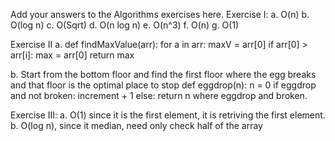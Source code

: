 Add your answers to the Algorithms exercises here.
Exercise I:
a. O(n)
b. O(log n)
c. O(Sqrt)
d. O(n log n)
e. O(n^3)
f. O(n)
g. O(1)

Exercise II
a. def findMaxValue(arr):
  for a in arr:
    maxV = arr[0]
    if arr[0] > arr[i]:
      max = arr[0]
  return max 

b. Start from the bottom floor and find the first floor where the egg breaks and that floor is the optimal place to stop
def eggdrop(n):
  n = 0
  if eggdrop and not broken:
    increment + 1
  else:
    return n where eggdrop and broken.

Exercise III:
a. O(1) since it is the first element, it is retriving the first element.
b. O(log n), since it median, need only check half of the array
